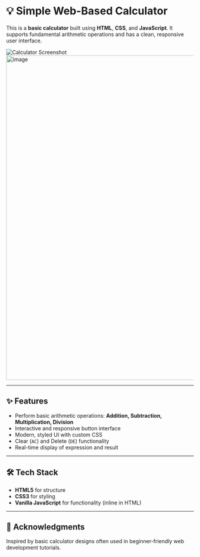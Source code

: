 # 💡 Simple Web-Based Calculator

This is a **basic calculator** built using **HTML**, **CSS**, and **JavaScript**. It supports fundamental arithmetic operations and has a clean, responsive user interface.

![Calculator Screenshot](screenshot.png) <!-- Replace with actual image path if available -->
<img width="578" height="869" alt="image" src="https://github.com/user-attachments/assets/2a33dd8a-5572-4564-a94d-7a4a1c77ba61" />

---

## ✨ Features

- Perform basic arithmetic operations: **Addition, Subtraction, Multiplication, Division**
- Interactive and responsive button interface
- Modern, styled UI with custom CSS
- Clear (`AC`) and Delete (`DE`) functionality
- Real-time display of expression and result

---

## 🛠️ Tech Stack

- **HTML5** for structure
- **CSS3** for styling
- **Vanilla JavaScript** for functionality (inline in HTML)

---

## 🙌 Acknowledgments

Inspired by basic calculator designs often used in beginner-friendly web development tutorials.


